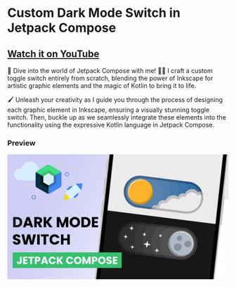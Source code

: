 # Custom Dark Mode Switch in Jetpack Compose

## [Watch it on YouTube](https://youtu.be/44rrEVs07Co)

🚀 Dive into the world of Jetpack Compose with me! 🎨✨ I craft a custom toggle switch entirely from scratch, blending the power of Inkscape for artistic graphic elements and the magic of Kotlin to bring it to life.

🖌️ Unleash your creativity as I guide you through the process of designing each graphic element in Inkscape, ensuring a visually stunning toggle switch. Then, buckle up as we seamlessly integrate these elements into the functionality using the expressive Kotlin language in Jetpack Compose.

### Preview

![App UI](screenshots/screenshot.png)

